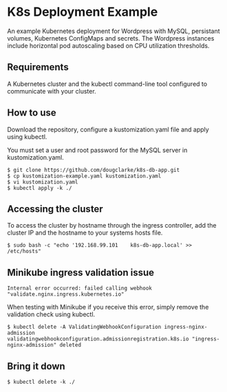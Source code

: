 # K8s Deployment Example

An example Kubernetes deployment for Wordpress with MySQL, persistant volumes, Kubernetes ConfigMaps and secrets. The Wordpress instances include horizontal pod autoscaling based on CPU utilization thresholds.

## Requirements

A Kubernetes cluster and the kubectl command-line tool configured to communicate with your cluster.

## How to use

Download the repository, configure a kustomization.yaml file and apply using kubectl.

You must set a user and root password for the MySQL server in kustomization.yaml.

    $ git clone https://github.com/dougclarke/k8s-db-app.git
    $ cp kustomization-example.yaml kustomization.yaml
    $ vi kustomization.yaml
    $ kubectl apply -k ./

## Accessing the cluster

To access the cluster by hostname through the ingress controller, add the cluster IP and the hostname to your systems hosts file.

    $ sudo bash -c "echo '192.168.99.101	k8s-db-app.local' >> /etc/hosts"


## Minikube ingress validation issue

    Internal error occurred: failed calling webhook "validate.nginx.ingress.kubernetes.io"

When testing with Minikube if you receive this error, simply remove the validation check using kubectl.

    $ kubectl delete -A ValidatingWebhookConfiguration ingress-nginx-admission
    validatingwebhookconfiguration.admissionregistration.k8s.io "ingress-nginx-admission" deleted 


## Bring it down

    $ kubectl delete -k ./
